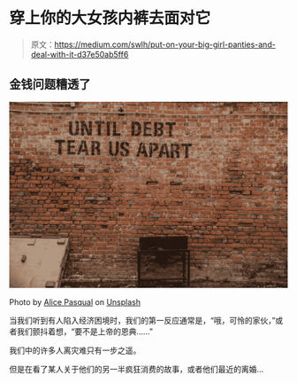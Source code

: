 # 穿上你的大女孩内裤去面对它

> 原文：<https://medium.com/swlh/put-on-your-big-girl-panties-and-deal-with-it-d37e50ab5ff6>

## 金钱问题糟透了

![](img/75aae0d4925a207123f46a44d74fbec3.png)

Photo by [Alice Pasqual](https://unsplash.com/@stri_khedonia?utm_source=medium&utm_medium=referral) on [Unsplash](https://unsplash.com?utm_source=medium&utm_medium=referral)

当我们听到有人陷入经济困境时，我们的第一反应通常是，“哦，可怜的家伙，”或者我们颤抖着想，“要不是上帝的恩典……”

我们中的许多人离灾难只有一步之遥。

但是在看了某人关于他们的另一半疯狂消费的故事，或者他们最近的离婚…